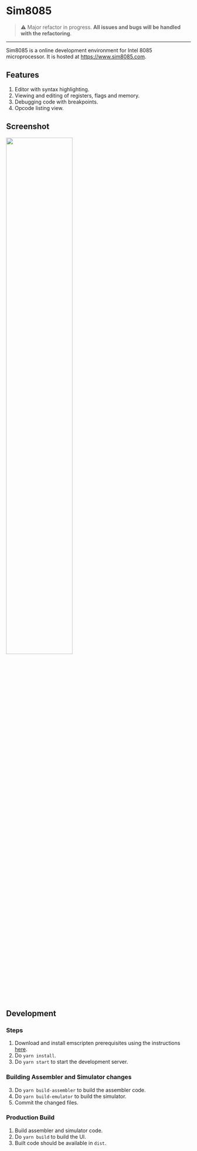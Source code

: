 Sim8085
=======

   
> :warning: Major refactor in progress. **All issues and bugs will be handled with the refactoring**.

---------------------------------------------------------------------------------------

Sim8085 is a online development environment for Intel 8085 microprocessor. It is
hosted at https://www.sim8085.com.

## Features

1. Editor with syntax highlighting.
2. Viewing and editing of registers, flags and memory.
3. Debugging code with breakpoints.
4. Opcode listing view.

## Screenshot

<img src="src/static/screen.png" width="60%"/>

## Development

### Steps

1. Download and install emscripten prerequisites using the instructions [here](https://kripken.github.io/emscripten-site/docs/getting_started/downloads.html#platform-notes-installation-instructions-sdk).
2. Do `yarn install`.
3. Do `yarn start` to start the development server.

### Building Assembler and Simulator changes
3. Do `yarn build-assembler` to build the assembler code.
4. Do `yarn build-emulator` to build the simulator.
5. Commit the changed files.

### Production Build

1. Build assembler and simulator code.
2. Do `yarn build` to build the UI.
3. Built code should be available in `dist`.
 
